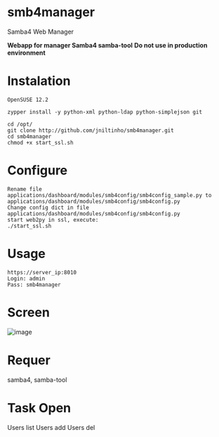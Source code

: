 smb4manager
===========

Samba4 Web Manager

**Webapp for manager Samba4 samba-tool**
**Do not use in production environment**

Instalation
====
    OpenSUSE 12.2

    zypper install -y python-xml python-ldap python-simplejson git

    cd /opt/
    git clone http://github.com/jniltinho/smb4manager.git
    cd smb4manager
    chmod +x start_ssl.sh


Configure
====
    Rename file applications/dashboard/modules/smb4config/smb4config_sample.py to applications/dashboard/modules/smb4config/smb4config.py
    Change config dict in file applications/dashboard/modules/smb4config/smb4config.py
    start web2py in ssl, execute:
    ./start_ssl.sh


Usage
====
    https://server_ip:8010
    Login: admin
    Pass: smb4manager


Screen
====

![image](https://raw.github.com/jniltinho/smb4manager/master/screens/smb4manager.png)


Requer
====
samba4, samba-tool


Task Open
====
Users list
Users add
Users del
